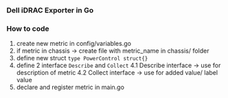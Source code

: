 ### Dell iDRAC Exporter in Go

### How to code
1.  create new metric in config/variables.go
2.  if metric in chassis -> create file with metric_name in chassis/ folder
3.  define new struct `type PowerControl struct{}`
4.  define 2 interface `Describe` and `Collect`
    4.1 Describe interface -> use for description of metric
    4.2 Collect interface -> use for added value/ label value
5.  declare and register metric in main.go

